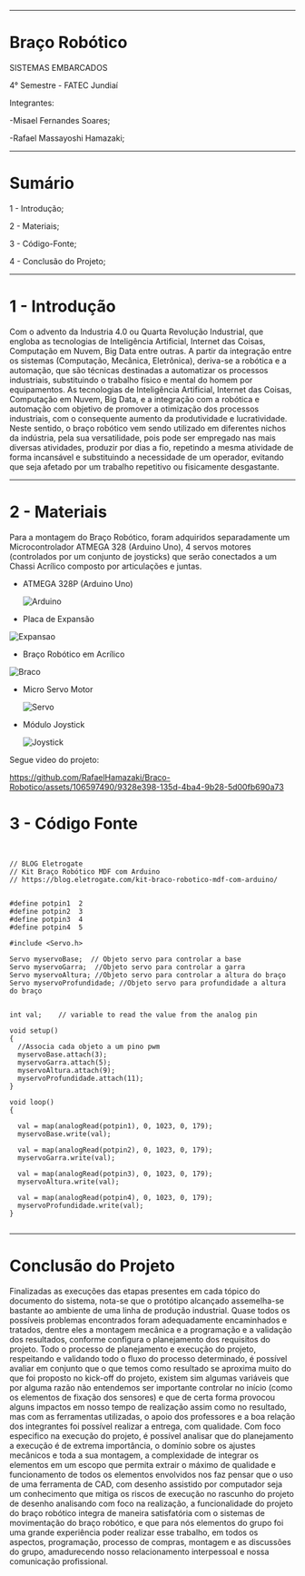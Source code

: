 ----

# Braço Robótico


SISTEMAS EMBARCADOS

4° Semestre - FATEC Jundiaí

Integrantes:


-Misael Fernandes Soares;


-Rafael Massayoshi Hamazaki;


----

# Sumário

1 - Introdução;

2 - Materiais;

3 - Código-Fonte;

4 - Conclusão do Projeto;




----


# 1 - Introdução


Com o advento da Industria 4.0 ou Quarta Revolução Industrial, que engloba as tecnologias de Inteligência Artificial, Internet das Coisas, Computação em Nuvem, Big Data entre outras. A partir da integração entre os sistemas (Computação, Mecânica, Eletrônica), deriva-se a robótica e a automação, que são técnicas destinadas a automatizar os processos industriais, substituindo o trabalho físico e mental do homem por equipamentos.
As tecnologias de Inteligência Artificial, Internet das Coisas, Computação em Nuvem, Big Data, e a integração com a robótica e automação com objetivo de promover a otimização dos processos industriais, com o consequente aumento da produtividade e lucratividade.
Neste sentido, o braço robótico vem sendo utilizado em diferentes nichos da indústria, pela sua versatilidade, pois pode ser empregado nas mais diversas atividades, produzir por dias a fio, repetindo a mesma atividade de forma incansável e substituindo a necessidade de um operador, evitando que seja afetado por um trabalho repetitivo ou fisicamente desgastante.


----

# 2 - Materiais


Para a montagem do Braço Robótico, foram adquiridos separadamente um Microcontrolador ATMEGA 328 (Arduino Uno), 4 servos motores (controlados por um conjunto de joysticks) que serão conectados a um Chassi Acrílico composto por articulações e juntas.

+ ATMEGA 328P (Arduino Uno)

  ![Arduino](https://github.com/RafaelHamazaki/Braco-Robotico/assets/106597490/3bb7b7a5-014b-4812-89ea-e05c1ad8e5fa)

+ Placa de Expansão

![Expansao](https://github.com/RafaelHamazaki/Braco-Robotico/assets/106597490/1cedfb5a-f993-48ee-ae46-578f30647a39)

+ Braço Robótico em Acrílico

![Braco](https://github.com/RafaelHamazaki/Braco-Robotico/assets/106597490/e2f94ec3-2537-4035-b3c3-410825baaa90)


+ Micro Servo Motor

  ![Servo](https://github.com/RafaelHamazaki/Braco-Robotico/assets/106597490/0b00882a-036b-47f5-8c51-687d838b780c)


+ Módulo Joystick

  ![Joystick](https://github.com/RafaelHamazaki/Braco-Robotico/assets/106597490/7a0cf3cb-a50a-4358-a87b-44515d2c282f)
  


Segue video do projeto:

https://github.com/RafaelHamazaki/Braco-Robotico/assets/106597490/9328e398-135d-4ba4-9b28-5d00fb690a73

  
# 3 - Código Fonte

```


// BLOG Eletrogate
// Kit Braço Robótico MDF com Arduino
// https://blog.eletrogate.com/kit-braco-robotico-mdf-com-arduino/
 
 
#define potpin1  2
#define potpin2  3
#define potpin3  4
#define potpin4  5
 
#include <Servo.h>
 
Servo myservoBase;  // Objeto servo para controlar a base
Servo myservoGarra;  //Objeto servo para controlar a garra
Servo myservoAltura; //Objeto servo para controlar a altura do braço
Servo myservoProfundidade; //Objeto servo para profundidade a altura do braço
 
 
int val;    // variable to read the value from the analog pin
 
void setup()
{
  //Associa cada objeto a um pino pwm
  myservoBase.attach(3);
  myservoGarra.attach(5);
  myservoAltura.attach(9);
  myservoProfundidade.attach(11);
}
 
void loop()
{
 
  val = map(analogRead(potpin1), 0, 1023, 0, 179);
  myservoBase.write(val);
 
  val = map(analogRead(potpin2), 0, 1023, 0, 179);
  myservoGarra.write(val);
 
  val = map(analogRead(potpin3), 0, 1023, 0, 179);
  myservoAltura.write(val);
 
  val = map(analogRead(potpin4), 0, 1023, 0, 179);
  myservoProfundidade.write(val);
}


```


----


# Conclusão do Projeto

Finalizadas as execuções das etapas presentes em cada tópico do documento do sistema, nota-se que o protótipo alcançado assemelha-se bastante ao ambiente de uma linha de produção industrial. Quase todos os possíveis problemas encontrados foram adequadamente encaminhados e tratados, dentre eles a montagem mecânica e a programação e a validação dos resultados, conforme configura o planejamento dos requisitos do projeto.
Todo o processo de planejamento e execução do projeto, respeitando e validando todo o fluxo do processo determinado, é possível avaliar em conjunto que o que temos como resultado se aproxima muito do que foi proposto no kick-off do projeto, existem sim algumas variáveis que por alguma razão não entendemos ser importante controlar no início (como os elementos de fixação dos sensores) e que de certa forma provocou alguns impactos em nosso tempo de realização assim como no resultado, mas com as ferramentas utilizadas, o apoio dos professores e a boa relação dos integrantes foi possível realizar a entrega, com qualidade.
Com foco especifico na execução do projeto, é possível analisar que do planejamento a execução é de extrema importância, o domínio sobre os ajustes mecânicos e toda a sua montagem, a complexidade de integrar os elementos em um escopo que permita extrair o máximo de qualidade e funcionamento de todos os elementos envolvidos nos faz pensar que o uso de uma ferramenta de CAD, com desenho assistido por computador seja um conhecimento que mitiga os riscos de execução no rascunho do projeto de desenho analisando com foco na realização, a funcionalidade do projeto do braço robótico integra de maneira satisfatória com o sistemas de movimentação do braço robótico, e que para nós elementos do grupo foi uma grande experiência poder realizar esse trabalho, em todos os aspectos, programação, processo de compras, montagem e as discussões do grupo, amadurecendo nosso relacionamento interpessoal e nossa comunicação profissional.
